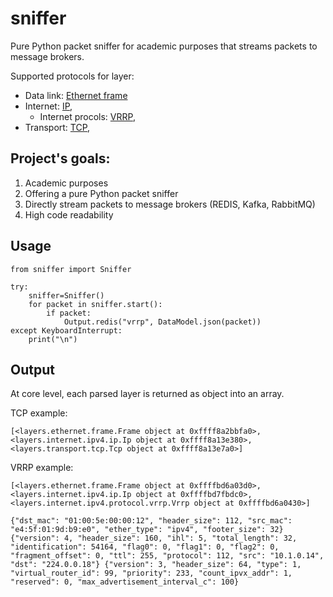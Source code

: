 # sniffer

Pure Python packet sniffer for academic purposes that streams packets to message brokers.

Supported protocols for layer:
- Data link: [Ethernet frame](src/layers/ethernet.frame.py)
- Internet: [IP](src/layers/internet/ipv4/ip.py),
    - Internet procols: [VRRP](src/layers/internet/ipv4/protocol/vrrp.py),
- Transport: [TCP](src/layers/transport/tcp.py),

## Project's goals:
1) Academic purposes
2) Offering a pure Python packet sniffer
3) Directly stream packets to message brokers (REDIS, Kafka, RabbitMQ)
4) High code readability

## Usage

```
from sniffer import Sniffer

try:
    sniffer=Sniffer()
    for packet in sniffer.start():
        if packet:
            Output.redis("vrrp", DataModel.json(packet))
except KeyboardInterrupt:
    print("\n")
```

## Output
At core level, each parsed layer is returned as object into an array.

TCP example:
```
[<layers.ethernet.frame.Frame object at 0xffff8a2bbfa0>, <layers.internet.ipv4.ip.Ip object at 0xffff8a13e380>, <layers.transport.tcp.Tcp object at 0xffff8a13e7a0>]
```

VRRP example:
```
[<layers.ethernet.frame.Frame object at 0xffffbd6a03d0>, <layers.internet.ipv4.ip.Ip object at 0xffffbd7fbdc0>, <layers.internet.ipv4.protocol.vrrp.Vrrp object at 0xffffbd6a0430>]

{"dst_mac": "01:00:5e:00:00:12", "header_size": 112, "src_mac": "e4:5f:01:9d:b9:e0", "ether_type": "ipv4", "footer_size": 32} {"version": 4, "header_size": 160, "ihl": 5, "total_length": 32, "identification": 54164, "flag0": 0, "flag1": 0, "flag2": 0, "fragment_offset": 0, "ttl": 255, "protocol": 112, "src": "10.1.0.14", "dst": "224.0.0.18"} {"version": 3, "header_size": 64, "type": 1, "virtual_router_id": 99, "priority": 233, "count_ipvx_addr": 1, "reserved": 0, "max_advertisement_interval_c": 100}

``` 
